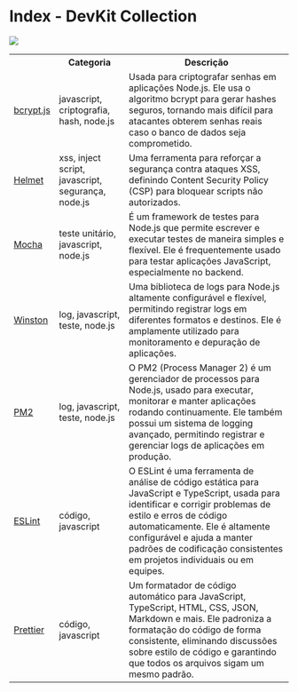 <h1>Index - DevKit Collection</h1>

<img src="https://visitor-badge.laobi.icu/badge?page_id=devkit-collection&" />

<table>
    <tr>
        <th></th>
        <th>Categoria</th>
        <th>Descrição</th>
    </tr>
    <tr>
        <td>
            <a href="https://www.npmjs.com/package/bcrypt">bcrypt.js</a>
        </td>
        <td>javascript, criptografia, hash, node.js</td>
        <td>Usada para criptografar senhas em aplicações Node.js. Ele usa o algoritmo bcrypt para gerar hashes seguros,
            tornando mais difícil para atacantes obterem senhas reais caso o banco de dados seja comprometido.</td>
    </tr>
    <tr>
        <td>
            <a href="">Helmet</a>
        </td>
        <td>xss, inject script, javascript, segurança, node.js</td>
        <td>Uma ferramenta para reforçar a segurança contra ataques XSS, definindo Content Security Policy (CSP) para
            bloquear scripts não autorizados.</td>
    </tr>
    <tr>
        <td>
            <a href="https://mochajs.org/">Mocha</a>
        </td>
        <td>teste unitário, javascript, node.js</td>
        <td>É um framework de testes para Node.js que permite escrever e executar testes de maneira simples e flexível.
            Ele é frequentemente usado para testar aplicações JavaScript, especialmente no backend.</td>
    </tr>
    <tr>
        <td>
            <a href="https://www.npmjs.com/package/winston">Winston</a>
        </td>
        <td>log, javascript, teste, node.js</td>
        <td>Uma biblioteca de logs para Node.js altamente configurável e flexível, permitindo registrar logs em
            diferentes formatos e destinos. Ele é amplamente utilizado para monitoramento e depuração de aplicações.
        </td>
    </tr>
    <tr>
        <td>
            <a href="https://github.com/Unitech/pm2">PM2</a>
        </td>
        <td>log, javascript, teste, node.js</td>
        <td>O PM2 (Process Manager 2) é um gerenciador de processos para Node.js, usado para executar, monitorar e
            manter aplicações rodando continuamente. Ele também possui um sistema de logging avançado, permitindo
            registrar e gerenciar logs de aplicações em produção.</td>
    </tr>
    <tr>
        <td>
            <a href="https://eslint.org/">ESLint</a>
        </td>
        <td>código, javascript</td>
        <td>O ESLint é uma ferramenta de análise de código estática para JavaScript e TypeScript, usada para identificar
            e corrigir problemas de estilo e erros de código automaticamente. Ele é altamente configurável e ajuda a
            manter padrões de codificação consistentes em projetos individuais ou em equipes.</td>
    </tr>
    <tr>
        <td>
            <a href="https://prettier.io/">Prettier</a>
        </td>
        <td>código, javascript</td>
        <td>Um formatador de código automático para JavaScript, TypeScript, HTML, CSS, JSON, Markdown e mais. Ele
            padroniza a formatação do código de forma consistente, eliminando discussões sobre estilo de código e
            garantindo que todos os arquivos sigam um mesmo padrão.</td>
    </tr>
</table>

